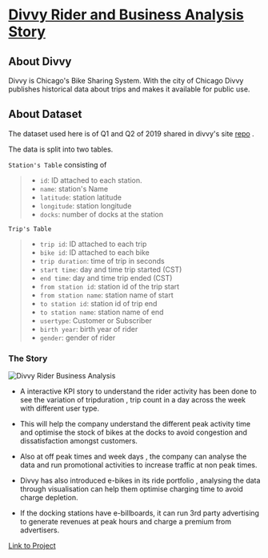# [Divvy Rider and Business Analysis Story](https://public.tableau.com/profile/sankalp4#!/vizhome/DivvyRiderandBusinessAnalysisViz/Whoaretheriders)

## About Divvy

Divvy is Chicago's Bike Sharing System. With the city of Chicago Divvy publishes historical data about trips and makes it available for public use.

## About Dataset

The dataset used here is of Q1 and Q2 of 2019 shared in divvy's site [repo](https://www.divvybikes.com/system-data) .

The data is split into two tables.


```Station's Table``` consisting of

>* ```id```: ID attached to each station.
>* ```name```: station's Name
>* ```latitude```: station latitude
>* ```longitude```: station longitude
>* ```docks```: number of docks at the station


```Trip's Table```
>* ```trip id```: ID attached to each trip
>* ```bike id```: ID attached to each bike
>* ```trip duration```: time of trip in seconds
>* ```start time```: day and time trip started (CST)
>* ```end time```: day and time trip ended (CST)
>* ```from station id```: station id of the trip start
>* ```from station name```: station name of start
>* ```to station id```: station id of trip end
>* ```to station name```: station name of end
>* ```usertype```: Customer or Subscriber
>* ```birth year```: birth year of rider
>* ```gender```: gender of rider

### The Story
![Divvy Rider Business Analysis](https://user-images.githubusercontent.com/75038775/116785676-7515cf00-aab8-11eb-8c8f-9b9ac636691b.jpg)

* A interactive KPI story to understand the rider activity has been done to see the variation of tripduration , trip count in a day across the week with different user type. 

* This will help the company understand the different peak activity time and optimise the stock of bikes at the docks to avoid congestion and dissatisfaction amongst customers.

* Also at off peak times and week days , the company can analyse the data and run promotional activities to increase traffic at non peak times.

* Divvy has also introduced e-bikes in its ride portfolio , analysing the data through visualisation can help them optimise charging time to avoid charge depletion.

* If the docking stations have e-billboards, it can run 3rd party advertising to generate revenues at peak hours and charge a premium from advertisers.

[Link to Project](https://public.tableau.com/profile/sankalp4#!/vizhome/DivvyRiderandBusinessAnalysisViz/Whoaretheriders)
